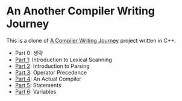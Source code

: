 # An Another Compiler Writing Journey

This is a clone of [A Compiler Writing Journey](https://github.com/DoctorWkt/acwj) project written in C++.

- Part 0: 생략
- [Part 1](01_Scanner/Readme.md): Introduction to Lexical Scanning
- [Part 2](02_Parser/Readme.md): Introduction to Parsing
- [Part 3](03_Precedence/Readme.md): Operator Precedence
- [Part 4](04_Assembly/Readme.md): An Actual Compiler
- [Part 5](05_Statements/Readme.md): Statements
- [Part 6](06_Variables/Readme.md): Variables